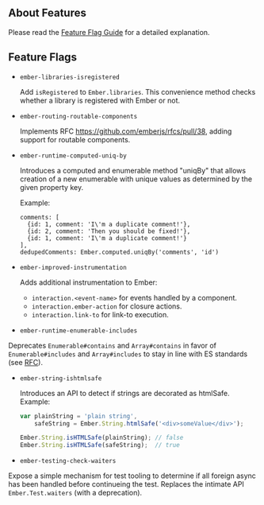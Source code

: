 ## About Features

Please read the [Feature Flag Guide](http://emberjs.com/guides/configuring-ember/feature-flags/)
for a detailed explanation.

## Feature Flags

* `ember-libraries-isregistered`

  Add `isRegistered` to `Ember.libraries`. This convenience method checks whether
  a library is registered with Ember or not.

* `ember-routing-routable-components`

  Implements RFC https://github.com/emberjs/rfcs/pull/38, adding support for
  routable components.

* `ember-runtime-computed-uniq-by`

  Introduces a computed and enumerable method "uniqBy" that allows creation of a new enumerable with unique values as  determined by the given property key.

  Example:

  ```
  comments: [
    {id: 1, comment: 'I\'m a duplicate comment!'},
    {id: 2, comment: 'Then you should be fixed!'},
    {id: 1, comment: 'I\'m a duplicate comment!'}
  ],
  dedupedComments: Ember.computed.uniqBy('comments', 'id')
  ```

* `ember-improved-instrumentation`

  Adds additional instrumentation to Ember:

  - `interaction.<event-name>` for events handled by a component.
  - `interaction.ember-action` for closure actions.
  - `interaction.link-to` for link-to execution.

* `ember-runtime-enumerable-includes`

Deprecates `Enumerable#contains` and `Array#contains` in favor of `Enumerable#includes` and `Array#includes`
to stay in line with ES standards (see [RFC](https://github.com/emberjs/rfcs/blob/master/text/0136-contains-to-includes.md)).

* `ember-string-ishtmlsafe`

  Introduces an API to detect if strings are decorated as htmlSafe. Example:

  ```javascript
  var plainString = 'plain string',
      safeString = Ember.String.htmlSafe('<div>someValue</div>');

  Ember.String.isHTMLSafe(plainString); // false
  Ember.String.isHTMLSafe(safeString);  // true
  ```

* `ember-testing-check-waiters`

Expose a simple mechanism for test tooling to determine if all foreign async has been
handled before continueing the test. Replaces the intimate API `Ember.Test.waiters` (with a deprecation).
